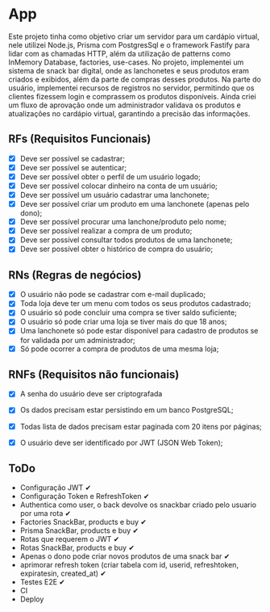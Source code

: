 # App

Este projeto tinha como objetivo criar um servidor para um cardápio virtual, nele utilizei Node.js, Prisma com PostgresSql e o framework Fastify para lidar com as chamadas HTTP, além da utilização de patterns como InMemory Database, factories, use-cases.
No projeto, implementei um sistema de snack bar digital, onde as lanchonetes e seus produtos eram criados e exibidos, além da parte de compras desses produtos. Na parte do usuário, implementei recursos de registros no servidor, permitindo que os clientes fizessem login e comprassem os produtos disponíveis.
Ainda criei um fluxo de aprovação onde um administrador validava os produtos e atualizações no cardápio virtual, garantindo a precisão das informações.

## RFs (Requisitos Funcionais)

- [x] Deve ser possível se cadastrar;
- [x] Deve ser possível se autenticar;
- [x] Deve ser possível obter o perfil de um usuário logado;
- [x] Deve ser possível colocar dinheiro na conta de um usuário;
- [x] Deve ser possível um usuário cadastrar uma lanchonete;
- [x] Deve ser possível criar um produto em uma lanchonete (apenas pelo dono);
- [x] Deve ser possível procurar uma lanchone/produto pelo nome;
- [x] Deve ser possível realizar a compra de um produto;
- [x] Deve ser possível consultar todos produtos de uma lanchonete;
- [x] Deve ser possível obter o histórico de compra do usuário;

## RNs (Regras de negócios)

- [x] O usuário não pode se cadastrar com e-mail duplicado;
- [x] Toda loja deve ter um menu com todos os seus produtos cadastrado;
- [x] O usuário só pode concluir uma compra se tiver saldo suficiente;
- [x] O usuário só pode criar uma loja se tiver mais do que 18 anos;
- [x] Uma lanchonete só pode estar disponível para cadastro de produtos se for validada por um administrador;
- [x] Só pode ocorrer a compra de produtos de uma mesma loja;

## RNFs (Requisitos não funcionais)

- [x] A senha do usuário deve ser criptografada
- [x] Os dados precisam estar persistindo em um banco PostgreSQL;
- [x] Todas lista de dados precisam estar paginada com 20 itens por páginas;
- [x] O usuário deve ser identificado por JWT (JSON Web Token);



## ToDo

- Configuração JWT ✔
- Configuração Token e RefreshToken ✔
- Authentica como user, o back devolve os snackbar criado pelo usuario por uma rota ✔
- Factories SnackBar, products e buy ✔
- Prisma SnackBar, products e buy ✔
- Rotas que requerem o JWT ✔
- Rotas SnackBar, products e buy ✔
- Apenas o dono pode criar novos produtos de uma snack bar ✔
- aprimorar refresh token (criar tabela com id, userid, refreshtoken, expiratesin, created_at) ✔
- Testes E2E ✔
- CI 
- Deploy
